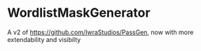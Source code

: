 # WordlistMaskGenerator
A v2 of https://github.com/IwraStudios/PassGen, now with more extendability and visibilty
